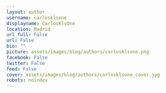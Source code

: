 ```yaml
---
layout: author
username: carlosklsone
displayname: CarlosKlsOne
location: Madrid
url_full: False
url: False
bio: ""
picture: assets/images/blog/authors/carlosklsone.png
facebook: False
twitter: False
feed: False
cover: assets/images/blog/authors/carlosklsone_cover.jpg
robots: noindex
---
```

